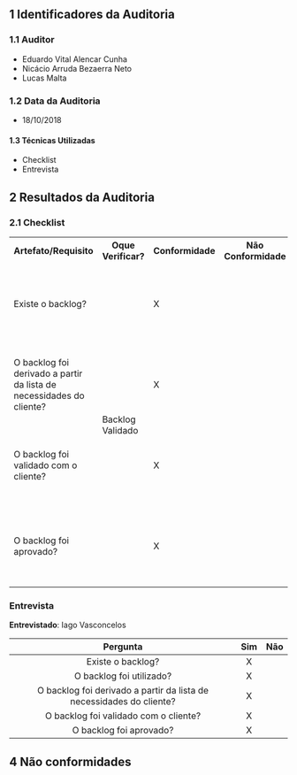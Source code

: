 ## 1 Identificadores da Auditoria

### 1.1 Auditor

- Eduardo Vital Alencar Cunha
- Nicácio Arruda Bezaerra Neto
- Lucas Malta

### 1.2 Data da Auditoria

- 18/10/2018


#### 1.3 Técnicas Utilizadas

* Checklist
* Entrevista

## 2 Resultados da Auditoria

### 2.1 Checklist

<table>
  <tr>
    <th>Artefato/Requisito</th>
    <th>Oque Verificar?</th>
    <th>Conformidade</th>
    <th>Não Conformidade</th>
    <th>Observação</th>
    <th>Evidências</th>
  </tr>
  <tr>
    <td>Existe o backlog?</td>
    <td rowspan="4">Backlog Validado</td>
    <td>X</td>
    <td></td>
    <td></td>
    <td>Pode ser visualizado em seu respectivo board no ZenHub:  https://github.com/MPS-FGA/Avaleasy-app/issues#boards?repos=146913707</td>
  </tr>
  <tr>
    <td>O backlog foi derivado a partir da lista de necessidades do cliente?</td>
    <td>X</td>
    <td></td>
    <td></td>
    <td>Pode ser visualizado em seu respectivo board no ZenHub:  https://github.com/MPS-FGA/Avaleasy-app/issues#boards?repos=146913707</td>
  </tr>
  <tr>
    <td>O backlog foi validado com o cliente?</td>
    <td>X</td>
    <td></td>
    <td></td>
    <td>Pode ser visualizado em seu respectivo board no ZenHub:  https://github.com/MPS-FGA/Avaleasy-app/issues#boards?repos=146913707</td>
  </tr>
  <tr>
    <td>O backlog foi aprovado?</td>
    <td>X</td>
    <td></td>
    <td></td>
    <td>Pode ser visualizado em seu respectivo board no ZenHub:  https://github.com/MPS-FGA/Avaleasy-app/issues#boards?repos=146913707</td>
  </tr>
</table>

### Entrevista

**Entrevistado**: Iago Vasconcelos

|Pergunta| Sim |Não |
|:---:|:---:|:---:|
|Existe o backlog?|X| |
|O backlog foi utilizado?|X| |
|O backlog foi derivado a partir da lista de necessidades do cliente?|X| |
| O backlog foi validado com o cliente?| X | |
|O backlog foi aprovado?|X| |



## 4 Não conformidades
